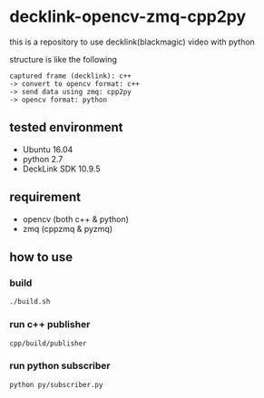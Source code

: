 # decklink-opencv-zmq-cpp2py

this is a repository to use decklink(blackmagic) video with python  

structure is like the following  
```
captured frame (decklink): c++  
-> convert to opencv format: c++  
-> send data using zmq: cpp2py  
-> opencv format: python  
```

## tested environment
- Ubuntu 16.04
- python 2.7
- DeckLink SDK 10.9.5

## requirement
- opencv (both c++ & python)
- zmq (cppzmq & pyzmq)

## how to use

### build
```
./build.sh
```

### run c++ publisher
```
cpp/build/publisher
```

### run python subscriber
```
python py/subscriber.py
```
